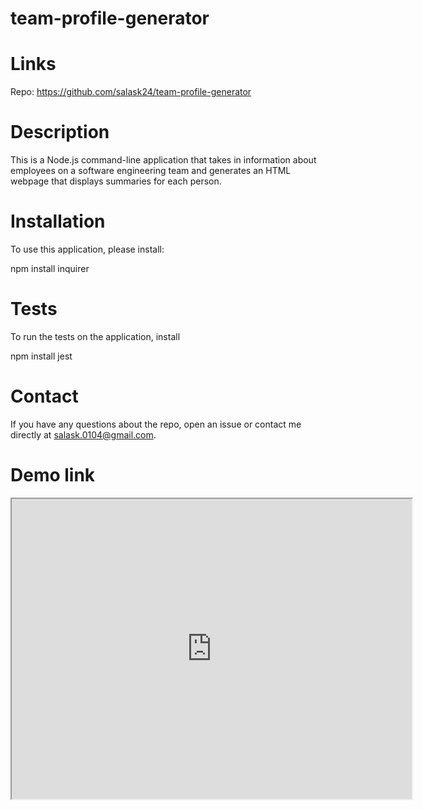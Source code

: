 # team-profile-generator

# Links

Repo: https://github.com/salask24/team-profile-generator


# Description

This is a Node.js command-line application that takes in information about employees on a software engineering team and generates an HTML webpage that displays summaries for each person.

# Installation

To use this application, please install:

npm install inquirer

# Tests

To run the tests on the application, install 

npm install jest

# Contact 

If you have any questions about the repo, open an issue or contact me directly at salask.0104@gmail.com.

# Demo link

<iframe src="https://drive.google.com/file/d/1UDXry2Opd9kWbnYOQoQu6A08tz9qrH4B/preview" width="640" height="480"></iframe>